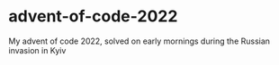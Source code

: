 # advent-of-code-2022

My advent of code 2022, solved on early mornings during the Russian invasion in Kyiv

